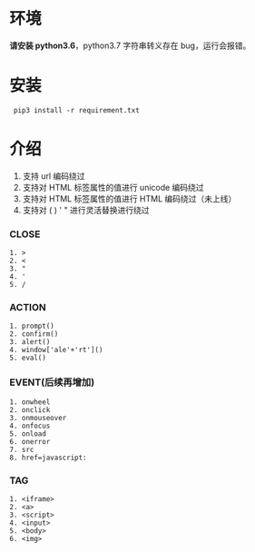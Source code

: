 # 环境
**请安装 python3.6**，python3.7 字符串转义存在 bug，运行会报错。

# 安装
`
pip3 install -r requirement.txt`

# 介绍

1. 支持 url 编码绕过
2. 支持对 HTML 标签属性的值进行 unicode 编码绕过
3. 支持对 HTML 标签属性的值进行 HTML 编码绕过（未上线）
4. 支持对 ( ) ' " 进行灵活替换进行绕过

### CLOSE
```
1. >
2. <
3. "
4. '
5. /
```

### ACTION
```
1. prompt()
2. confirm()
3. alert()
4. window['ale'+'rt']()
5. eval()
```
### EVENT(后续再增加)
```
1. onwheel
2. onclick
3. onmouseover
4. onfocus
5. onload
6. onerror
7. src
8. href=javascript:
```
### TAG
```
1. <iframe>
2. <a>
3. <script>
4. <input>
5. <body>
6. <img>
```